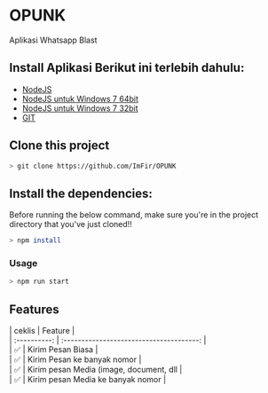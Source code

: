 # OPUNK
Aplikasi Whatsapp Blast


## Install Aplikasi Berikut ini terlebih dahulu:

 - [NodeJS](https://nodejs.org/en/)
 - [NodeJS untuk Windows 7 64bit](https://nodejs.org/download/release/v13.14.0/node-v13.14.0-x64.msi)
 - [NodeJS untuk Windows 7 32bit](https://nodejs.org/download/release/v13.14.0/node-v13.14.0-x86.msi)
 - [GIT](https://git-scm.com/downloads)
 

## Clone this project

```bash
> git clone https://github.com/ImFir/OPUNK
```

## Install the dependencies:
Before running the below command, make sure you're in the project directory that
you've just cloned!!

```bash
> npm install
```

### Usage
```bash
> npm run start
```

## Features

|    ceklis    |                   Feature                |<br/>
| :----------: | :--------------------------------------: |<br/>
|      ✅     |   Kirim Pesan Biasa                       |<br/>
|      ✅     |   Kirim Pesan ke banyak nomor             |<br/>
|      ✅     |   Kirim pesan Media (image, document, dll |<br/>
|      ✅     |   Kirim pesan Media ke banyak nomor       |<br/>
